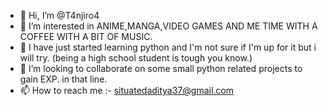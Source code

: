 - 👋 Hi, I’m @T4njiro4
- 👀 I’m interested in ANIME,MANGA,VIDEO GAMES AND ME TIME WITH A COFFEE WITH A BIT OF MUSIC.
- 🌱 I have just started learning python and I'm not sure if I'm up for it but i will try.     (being a high school student is tough you know.)
- 💞️ I’m looking to collaborate on some small python related projects to gain EXP. in that line.
- 📫 How to reach me :- situatedaditya37@gmail.com

<!---
T4njiro4/T4njiro4 is a ✨ special ✨ repository because its `README.md` (this file) appears on your GitHub profile.
You can click the Preview link to take a look at your changes.
--->
